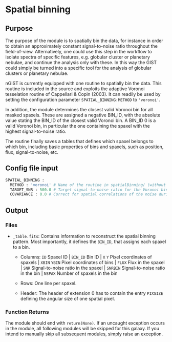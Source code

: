 # Spatial binning

## Purpose 

The purpose of the module is to spatially bin the data, for instance in order to obtain an approximately constant signal-to-noise ratio throughout the field-of-view. Alternatively, one could use this step in the workflow to isolate spectra of specific features, e.g. globular cluster or planetary nebulae, and continue the analysis only with these. In this way the GIST could simply be turned into a specific tool for the analysis of globular clusters or planetary nebulae.

nGIST is currently equipped with one routine to spatially bin the data. This routine is included in the source and exploits the adaptive Voronoi tesselation routine of Cappellari & Copin (2003). It can readily be used by setting the configuration parameter `SPATIAL_BINNING:METHOD` to `'voronoi'`.

In addition, the module determines the closest valid Voronoi bin for all masked spaxels. These are assigned a negative BIN_ID, with the absolute value stating the BIN_ID of the closest valid Voronoi bin. A BIN_ID 0 is a valid Voronoi bin, in particular the one containing the spaxel with the highest signal-to-noise ratio.

The routine finally saves a tables that defines which spaxel belongs to which bin, including basic properties of bins and spaxels, such as position, flux, signal-to-noise, etc.

## Config file input

```py
SPATIAL_BINNING :
  METHOD : 'voronoi' # Name of the routine in spatialBinning/ (without .py) to perform the tasks. Set 'False' to turn off module. Set 'voronoi' to use the standard GIST implementation, exploiting the Voronoi tesselation routine of Cappellari & Copin (2003).
  TARGET_SNR : 500.0 # Target signal-to-noise ratio for the Voronoi binning
  COVARIANCE : 0.0 # Correct for spatial correlations of the noise during the Voronoi binning process according to the empirical equation SNR /= 1 + COVAR_VOR * np.log10(NSPAXEL) with NSPAXEL being the number of spaxels per bin (see e.g. Garcia-Benito et al. 2015).
```

## Output 

### Files

- `_table.fits`: Contains information to reconstruct the spatial binning pattern. Most importantly, it defines the `BIN_ID`, that assigns each spaxel to a bin.

    - Columns: `ID` Spaxel ID | `BIN_ID` Bin ID | `X` `Y` Pixel coordinates of spaxels | `XBIN` `YBIN` Pixel coordinates of bins | `FLUX` Flux in the spaxel | `SNR` Signal-to-noise ratio in the spaxel | `SNRBIN` Signal-to-noise ratio in the bin | `NSPAX` Number of spaxels in the bin

    - Rows: One line per spaxel.

    - Header: The header of extension 0 has to contain the entry `PIXSIZE` defining the angular size of one spatial pixel.

### Function Returns
The module should end with `return(None)`. If an uncaught exception occurs in the module, all following modules will be skipped for this galaxy. If you intend to manually skip all subsequent modules, simply raise an exception.